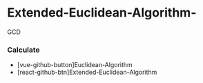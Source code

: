 # Extended-Euclidean-Algorithm-
GCD
### Calculate

- [vue-github-button]Euclidean-Algorithm
- [react-github-btn]Extended-Euclidean-Algorithm
